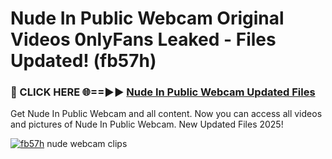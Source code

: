 # Nude In Public Webcam Original Videos 0nlyFans Leaked - Files Updated! (fb57h)

<h3>🔴 CLICK HERE 🌐==►► <a href="https://tinyurl.com/4mcuefdz" rel="nofollow">Nude In Public Webcam Updated Files</a></h3>

Get Nude In Public Webcam and all content. Now you can access all videos and pictures of Nude In Public Webcam. New Updated Files 2025!

[![fb57h](https://i.imgur.com/StAQSOY.gif)](https://tinyurl.com/4mcuefdz)
nude webcam clips